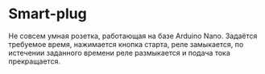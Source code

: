 # Smart-plug
Не совсем умная розетка, работающая на базе Arduino Nano.
Задаётся требуемое время, нажимается кнопка старта, реле замыкается, по истечении заданного времени реле размыкается и подача тока прекращается.

